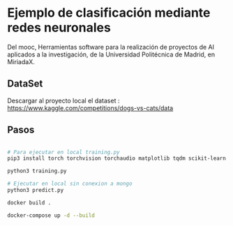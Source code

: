 # Ejemplo de clasificación mediante redes neuronales

Del mooc, Herramientas software para la realización de proyectos de AI aplicados a la investigación, de la Universidad Politécnica de Madrid, en MiriadaX.

## DataSet

Descargar al proyecto local el dataset :
https://www.kaggle.com/competitions/dogs-vs-cats/data

## Pasos

```bash

# Para ejecutar en local training.py
pip3 install torch torchvision torchaudio matplotlib tqdm scikit-learn pandas

python3 training.py

# Ejecutar en local sin conexion a mongo
python3 predict.py

docker build .

docker-compose up -d --build

```